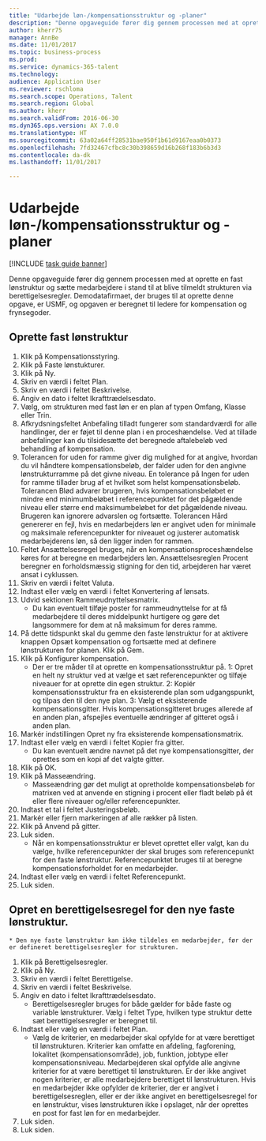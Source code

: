 ```yaml
--- 
title: "Udarbejde løn-/kompensationsstruktur og -planer"
description: "Denne opgaveguide fører dig gennem processen med at oprette en fast lønstruktur og sætte medarbejdere i stand til at blive tilmeldt strukturen via berettigelsesregler."
author: kherr75
manager: AnnBe
ms.date: 11/01/2017
ms.topic: business-process
ms.prod: 
ms.service: dynamics-365-talent
ms.technology: 
audience: Application User
ms.reviewer: rschloma
ms.search.scope: Operations, Talent
ms.search.region: Global
ms.author: kherr
ms.search.validFrom: 2016-06-30
ms.dyn365.ops.version: AX 7.0.0
ms.translationtype: HT
ms.sourcegitcommit: 63a02a64ff28531bae950f1b61d9167eaa0b0373
ms.openlocfilehash: 7fd32467cfbc8c30b398659d16b268f183b6b3d3
ms.contentlocale: da-dk
ms.lasthandoff: 11/01/2017

---
```

# <a name="develop-salarycompensation-structure-and-plans"></a>Udarbejde løn-/kompensationsstruktur og -planer

[!INCLUDE [task guide banner](../../includes/task-guide-banner.md)]

Denne opgaveguide fører dig gennem processen med at oprette en fast lønstruktur og sætte medarbejdere i stand til at blive tilmeldt strukturen via berettigelsesregler. Demodatafirmaet, der bruges til at oprette denne opgave, er USMF, og opgaven er beregnet til ledere for kompensation og frynsegoder.


## <a name="create-fixed-compensation-plan"></a>Oprette fast lønstruktur
1. Klik på Kompensationsstyring.
2. Klik på Faste lønstukturer.
3. Klik på Ny.
4. Skriv en værdi i feltet Plan.
5. Skriv en værdi i feltet Beskrivelse.
6. Angiv en dato i feltet Ikrafttrædelsesdato.
7. Vælg, om strukturen med fast løn er en plan af typen Omfang, Klasse eller Trin.
8. Afkrydsningsfeltet Anbefaling tilladt fungerer som standardværdi for alle handlinger, der er føjet til denne plan i en proceshændelse.  Ved at tillade anbefalinger kan du tilsidesætte det beregnede aftalebeløb ved behandling af kompensation.
9. Tolerancen for uden for ramme giver dig mulighed for at angive, hvordan du vil håndtere kompensationsbeløb, der falder uden for den angivne lønstrukturramme på det givne niveau.  En tolerance på Ingen for uden for ramme tillader brug af et hvilket som helst kompensationsbeløb.  Tolerancen Blød advarer brugeren, hvis kompensationsbeløbet er mindre end minimumbeløbet i referencepunktet for det pågældende niveau eller større end maksimumbeløbet for det pågældende niveau. Brugeren kan ignorere advarslen og fortsætte.  Tolerancen Hård genererer en fejl, hvis en medarbejders løn er angivet uden for minimale og maksimale referencepunkter for niveauet og justerer automatisk medarbejderens løn, så den ligger inden for rammen.
10. Feltet Ansættelsesregel bruges, når en kompensationsproceshændelse køres for at beregne en medarbejders løn.  Ansættelsesreglen Procent beregner en forholdsmæssig stigning for den tid, arbejderen har været ansat i cyklussen.
11. Skriv en værdi i feltet Valuta.
12. Indtast eller vælg en værdi i feltet Konvertering af lønsats.
13. Udvid sektionen Rammeudnyttelsesmatrix.
    * Du kan eventuelt tilføje poster for rammeudnyttelse for at få medarbejdere til deres middelpunkt hurtigere og gøre det langsommere for dem at nå maksimum for deres ramme.  
14. På dette tidspunkt skal du gemme den faste lønstruktur for at aktivere knappen Opsæt kompensation og fortsætte med at definere lønstrukturen for planen.  Klik på Gem.
15. Klik på Konfigurer kompensation.
    * Der er tre måder til at oprette en kompensationsstruktur på. 1: Opret en helt ny struktur ved at vælge et sæt referencepunkter og tilføje niveauer for at oprette din egen struktur. 2: Kopiér kompensationsstruktur fra en eksisterende plan som udgangspunkt, og tilpas den til den nye plan. 3: Vælg et eksisterende kompensationsgitter. Hvis kompensationsgitteret bruges allerede af en anden plan, afspejles eventuelle ændringer af gitteret også i anden plan.  
16. Markér indstillingen Opret ny fra eksisterende kompensationsmatrix.
17. Indtast eller vælg en værdi i feltet Kopier fra gitter.
    * Du kan eventuelt ændre navnet på det nye kompensationsgitter, der oprettes som en kopi af det valgte gitter.  
18. Klik på OK.
19. Klik på Masseændring.
    * Masseændring gør det muligt at opretholde kompensationsbeløb for matrixen ved at anvende en stigning i procent eller fladt beløb på ét eller flere niveauer og/eller referencepunkter.  
20. Indtast et tal i feltet Justeringsbeløb.
21. Markér eller fjern markeringen af alle rækker på listen.
22. Klik på Anvend på gitter.
23. Luk siden.
    * Når en kompensationsstruktur er blevet oprettet eller valgt, kan du vælge, hvilke referencepunkter der skal bruges som referencepunkt for den faste lønstruktur.  Referencepunktet bruges til at beregne kompensationsforholdet for en medarbejder.  
24. Indtast eller vælg en værdi i feltet Referencepunkt.
25. Luk siden.

## <a name="create-an-eligibility-rule-for-the-new-fixed-compensation-plan"></a>Opret en berettigelsesregel for den nye faste lønstruktur.
    * Den nye faste lønstruktur kan ikke tildeles en medarbejder, før der er defineret berettigelsesregler for strukturen.  
1. Klik på Berettigelsesregler.
2. Klik på Ny.
3. Skriv en værdi i feltet Berettigelse.
4. Skriv en værdi i feltet Beskrivelse.
5. Angiv en dato i feltet Ikrafttrædelsesdato.
    * Berettigelsesregler bruges for både gælder for både faste og variable lønstrukturer.  Vælg i feltet Type, hvilken type struktur dette sæt berettigelsesregler er beregnet til.  
6. Indtast eller vælg en værdi i feltet Plan.
    * Vælg de kriterier, en medarbejder skal opfylde for at være berettiget til lønstrukturen. Kriterier kan omfatte en afdeling, fagforening, lokalitet (kompensationsområde), job, funktion, jobtype eller kompensationsniveau. Medarbejderen skal opfylde alle angivne kriterier for at være berettiget til lønstrukturen. Er der ikke angivet nogen kriterier, er alle medarbejdere berettiget til lønstrukturen. Hvis en medarbejder ikke opfylder de kriterier, der er angivet i berettigelsesreglen, eller er der ikke angivet en berettigelsesregel for en lønstruktur, vises lønstrukturen ikke i opslaget, når der oprettes en post for fast løn for en medarbejder.  
7. Luk siden.
8. Luk siden.


